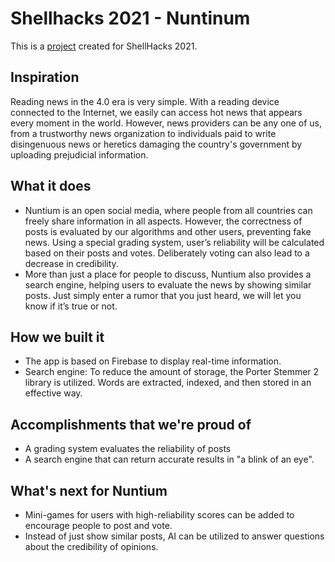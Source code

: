 # Shellhacks 2021 - Nuntinum

This is a [project](https://devpost.com/software/nuntium) created for ShellHacks 2021.

## Inspiration
Reading news in the 4.0 era is very simple. With a reading device connected to the Internet, we easily can access hot news that appears every moment in the world. However, news providers can be any one of us, from a trustworthy news organization to individuals paid to write disingenuous news or heretics damaging the country's government by uploading prejudicial information. 

## What it does
- Nuntium is an open social media, where people from all countries can freely share information in all aspects. However, the correctness of posts is evaluated by our algorithms and other users, preventing fake news. Using a special grading system, user’s reliability will be calculated based on their posts and votes. Deliberately voting can also lead to a decrease in credibility.
- More than just a place for people to discuss, Nuntium also provides a search engine, helping users to evaluate the news by showing similar posts. Just simply enter a rumor that you just heard, we will let you know if it’s true or not.

## How we built it
- The app is based on Firebase to display real-time information. 
- Search engine: To reduce the amount of storage, the Porter Stemmer 2 library is utilized. Words are extracted, indexed, and then stored in an effective way.  

## Accomplishments that we're proud of
- A grading system evaluates the reliability of posts
- A search engine that can return accurate results in "a blink of an eye".

## What's next for Nuntium
- Mini-games for users with high-reliability scores can be added to encourage people to post and vote.
- Instead of just show similar posts, AI can be utilized to answer questions about the credibility of opinions.
